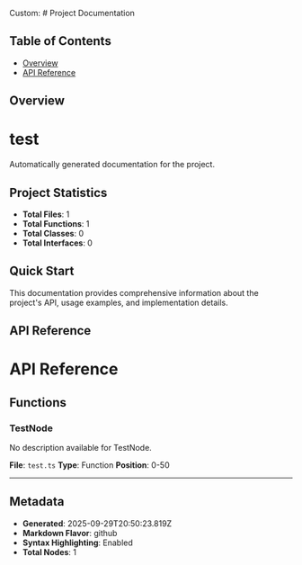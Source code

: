 Custom: # Project Documentation

## Table of Contents

- [Overview](#overview)
- [API Reference](#api-reference)


## Overview

# test

Automatically generated documentation for the project.

## Project Statistics

- **Total Files**: 1
- **Total Functions**: 1
- **Total Classes**: 0
- **Total Interfaces**: 0

## Quick Start

This documentation provides comprehensive information about the project's API, usage examples, and implementation details.

## API Reference

# API Reference

## Functions

### TestNode

No description available for TestNode.

**File**: `test.ts`
**Type**: Function
**Position**: 0-50

---


## Metadata

- **Generated**: 2025-09-29T20:50:23.819Z
- **Markdown Flavor**: github
- **Syntax Highlighting**: Enabled
- **Total Nodes**: 1

